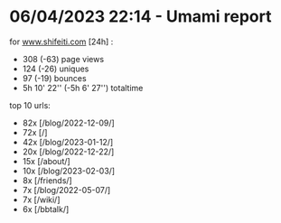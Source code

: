 # 06/04/2023 22:14 - Umami report
for www.shifeiti.com [24h] :

 - 308 (-63) page views
 - 124 (-26) uniques
 - 97 (-19) bounces
 - 5h 10' 22'' (-5h 6' 27'') totaltime


top 10 urls:
 - 82x [/blog/2022-12-09/]
 - 72x [/]
 - 42x [/blog/2023-01-12/]
 - 20x [/blog/2022-12-22/]
 - 15x [/about/]
 - 10x [/blog/2023-02-03/]
 - 8x [/friends/]
 - 7x [/blog/2022-05-07/]
 - 7x [/wiki/]
 - 6x [/bbtalk/]


